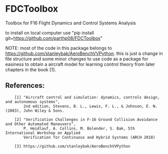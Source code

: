 # FDCToolbox
Toolbox for F16 Flight Dynamics and Control Systems Analysis

to install on local computer use "pip install git+https://github.com/parthp08/FDCToolbox"


NOTE: most of the code in this package belongs to  https://github.com/stanleybak/AeroBenchVVPython. this is just a change in file structure and
some minor changes to use code as a package for easiness to obtain a aircraft model for learning control theory 
from later chapters in the book [1].

References:
------------
        [1] "Aircraft control and simulation: dynamics, controls design, and autonomous systems",
            2nd edition, Stevens, B. L., Lewis, F. L., & Johnson, E. N. (2003), John Wiley & Sons.
        
        [2] "Verification Challenges in F-16 Ground Collision Avoidance and Other Automated Maneuvers", 
            P. Heidlauf, A. Collins, M. Bolender, S. Bak, 5th International Workshop on Applied 
            Verification for Continuous and Hybrid Systems (ARCH 2018)
        
        [3] https://github.com/stanleybak/AeroBenchVVPython


